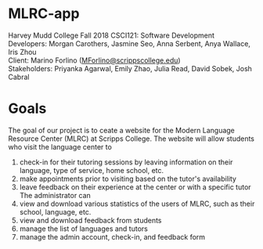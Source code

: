 # MLRC-app

Harvey Mudd College Fall 2018 CSCI121: Software Development  
Developers: Morgan Carothers, Jasmine Seo, Anna Serbent, Anya Wallace, Iris Zhou  
Client: Marino Forlino (MForlino@scrippscollege.edu)  
Stakeholders: Priyanka Agarwal, Emily Zhao, Julia Read, David Sobek, Josh Cabral  

# Goals
The goal of our project is to ceate a website for the Modern Language Resource Center (MLRC) at Scripps College. 
The website will allow students who visit the language center to
1. check-in for their tutoring sessions by leaving information on their language, type of service, home school, etc.  
2. make appointments prior to visiting based on the tutor's availability
3. leave feedback on their experience at the center or with a specific tutor   
The administrator can 
1. view and download various statistics of the users of MLRC, such as their school, language, etc.
2. view and download feedback from students
3. manage the list of languages and tutors
4. manage the admin account, check-in, and feedback form